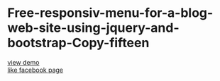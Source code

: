 # Free-responsiv-menu-for-a-blog-web-site-using-jquery-and-bootstrap-Copy-fifteen
<a href="http://webi4u.com/web/article/Free-responsiv-menu-for-a-blog-web-site-using-jquery-and-bootstrap-Copy-fifteen/page/0">view demo</a><br/>
<a href="https://www.facebook.com/Webi4u-670245179977567">like facebook page</a>
